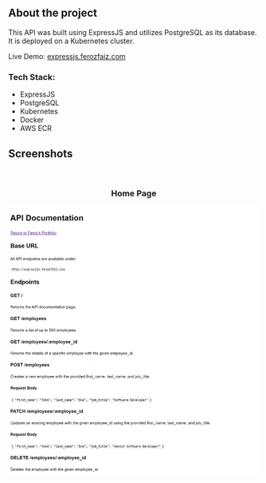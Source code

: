 ## About the project

This API was built using ExpressJS and utilizes PostgreSQL as its database. It is deployed on a Kubernetes cluster.

Live Demo: <a href='https://expressjs.ferozfaiz.com/'>expressjs.ferozfaiz.com</a>

### Tech Stack:

- ExpressJS
- PostgreSQL
- Kubernetes
- Docker
- AWS ECR

## Screenshots

<br>
<h3 align='center'>Home Page</h3>
<div align='center'>
<img src='expressjs_home.png'/>
</div>
